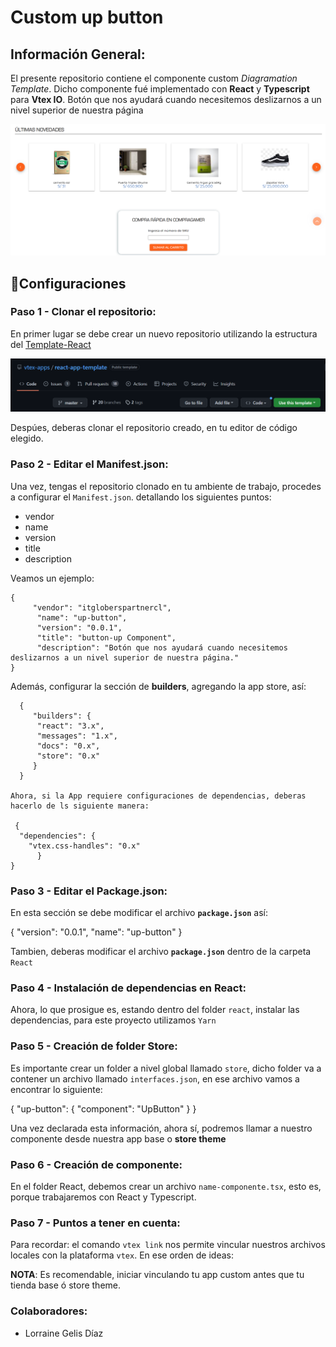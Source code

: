 # Custom up button

## Información General:

El presente repositorio contiene el componente custom _Diagramation Template_. Dicho componente fué implementado con **React** y **Typescript** para **Vtex IO**. Botón que nos ayudará cuando necesitemos deslizarnos a un nivel superior de nuestra página

![Preview](../assets/img_upbutton.png)

## :wrench:Configuraciones

### Paso 1 - Clonar el repositorio:

En primer lugar se debe crear un nuevo repositorio utilizando la estructura del [Template-React](https://github.com/vtex-apps/react-app-template)

![image](../assets/img_templatereact.png)

Despúes, deberas clonar el repositorio creado, en tu editor de código elegido.

### Paso 2 - Editar el Manifest.json:

Una vez, tengas el repositorio clonado en tu ambiente de trabajo, procedes a configurar el `Manifest.json`. detallando los siguientes puntos:

- vendor
- name
- version
- title
- description

Veamos un ejemplo:

    {
         "vendor": "itgloberspartnercl",
          "name": "up-button",
          "version": "0.0.1",
          "title": "button-up Component",
          "description": "Botón que nos ayudará cuando necesitemos deslizarnos a un nivel superior de nuestra página."
    }

Además, configurar la sección de **builders**, agregando la app store, así:

      {
         "builders": {
          "react": "3.x",
          "messages": "1.x",
          "docs": "0.x",
          "store": "0.x"
         }
      }

    Ahora, si la App requiere configuraciones de dependencias, deberas hacerlo de ls siguiente manera:

     {
      "dependencies": {
        "vtex.css-handles": "0.x"
    	  }
    }

### Paso 3 - Editar el Package.json:

En esta sección se debe modificar el archivo **`package.json`** así:

{
  "version": "0.0.1",
      "name": "up-button"
}

Tambien, deberas modificar el archivo **`package.json`** dentro de la carpeta `React`

### Paso 4 - Instalación de dependencias en React:

Ahora, lo que prosigue es, estando dentro del folder `react`, instalar las dependencias, para este proyecto utilizamos `Yarn`

### Paso 5 - Creación de folder Store:

Es importante crear un folder a nivel global llamado `store`, dicho folder va a contener un archivo llamado `interfaces.json`, en ese archivo vamos a encontrar lo siguiente:

 {
    "up-button": {
        "component": "UpButton"
    }
}

Una vez declarada esta información, ahora sí, podremos llamar a nuestro componente desde nuestra app base o **store theme**

### Paso 6 - Creación de componente:

En el folder React, debemos crear un archivo `name-componente.tsx`, esto es, porque trabajaremos con React y Typescript.

### Paso 7 - Puntos a tener en cuenta:

Para recordar: el comando `vtex link` nos permite vincular nuestros archivos locales con la plataforma `vtex`. En ese orden de ideas:

**NOTA**: Es recomendable, iniciar vinculando tu app custom antes que tu tienda base ó store theme.

### Colaboradores:

- Lorraine Gelis Díaz
